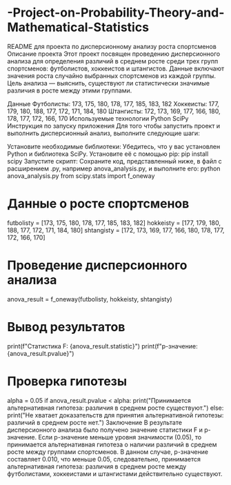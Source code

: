 # -Project-on-Probability-Theory-and-Mathematical-Statistics
README для проекта по дисперсионному анализу роста спортсменов
Описание проекта
Этот проект посвящен проведению дисперсионного анализа для определения различий в среднем росте среди трех групп спортсменов: футболистов, хоккеистов и штангистов. Данные включают значения роста случайно выбранных спортсменов из каждой группы. Цель анализа — выяснить, существуют ли статистически значимые различия в росте между этими группами.

Данные
Футболисты: 173, 175, 180, 178, 177, 185, 183, 182
Хоккеисты: 177, 179, 180, 188, 177, 172, 171, 184, 180
Штангисты: 172, 173, 169, 177, 166, 180, 178, 177, 172, 166, 170
Используемые технологии
Python
SciPy
Инструкция по запуску приложения
Для того чтобы запустить проект и выполнить дисперсионный анализ, выполните следующие шаги:

Установите необходимые библиотеки:
Убедитесь, что у вас установлен Python и библиотека SciPy. Установите её с помощью pip:
pip install scipy
Запустите скрипт:
Сохраните код, представленный ниже, в файл с расширением .py, например anova_analysis.py, и выполните его:
python anova_analysis.py
from scipy.stats import f_oneway
# Данные о росте спортсменов
futbolisty = [173, 175, 180, 178, 177, 185, 183, 182]
hokkeisty = [177, 179, 180, 188, 177, 172, 171, 184, 180]
shtangisty = [172, 173, 169, 177, 166, 180, 178, 177, 172, 166, 170]
# Проведение дисперсионного анализа
anova_result = f_oneway(futbolisty, hokkeisty, shtangisty)
# Вывод результатов
print(f"Статистика F: {anova_result.statistic}")
print(f"p-значение: {anova_result.pvalue}")
# Проверка гипотезы
alpha = 0.05
if anova_result.pvalue < alpha:
    print("Принимается альтернативная гипотеза: различия в среднем росте существуют.")
else:
    print("Не хватает доказательств для принятия альтернативной гипотезы: различий в среднем росте нет.")
Заключение
В результате дисперсионного анализа было получено значение статистики F и p-значение. Если p-значение меньше уровня значимости (0.05), то принимается альтернативная гипотеза о наличии различий в среднем росте между группами спортсменов. В данном случае, p-значение составляет 0.010, что меньше 0.05, следовательно, принимается альтернативная гипотеза: различия в среднем росте между футболистами, хоккеистами и штангистами действительно существуют.
